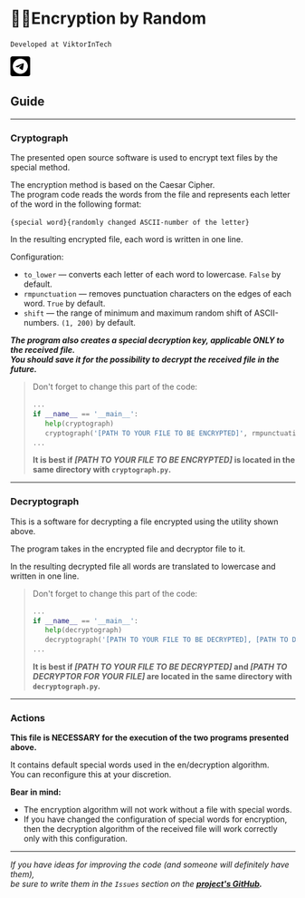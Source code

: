 # :game_die::closed_lock_with_key:Encryption by Random
`Developed at ViktorInTech`

[<img height="35" src=".\media\telegram.png" title="Telegram Channel" width="35"/>](https://viktorintech.t.me)


## Guide
***
### Cryptograph
The presented open source software is used to encrypt text files by the special method.

The encryption method is based on the Caesar Cipher.  
The program code reads the words from the file and
represents each letter of the word in the following format:

`{special word}{randomly changed ASCII-number of the letter}`

In the resulting encrypted file, each word is written in one line.

Configuration:
- `to_lower` — converts each letter of each word to lowercase. `False` by default.
- `rmpunctuation` — removes punctuation characters on the edges of each word. `True` by default.
- `shift` —  the range of minimum and maximum random shift of ASCII-numbers. `(1, 200)` by default.

***The program also creates a special decryption key, applicable *ONLY* to the received file.***  
***You should save it for the possibility to decrypt the received file in the future.***

> Don't forget to change this part of the code:
> 
> ```python
> ...
> if __name__ == '__main__':
>    help(cryptograph)
>    cryptograph('[PATH TO YOUR FILE TO BE ENCRYPTED]', rmpunctuation=False)
> ...
> ```
> **It is best if *[PATH TO YOUR FILE TO BE ENCRYPTED]* is located in the same directory with `cryptograph.py`.**
***
### Decryptograph
This is a software for decrypting a file encrypted using the utility shown above.

The program takes in the encrypted file and decryptor file to it.

In the resulting decrypted file all words are translated to lowercase and written in one line.

> Don't forget to change this part of the code:
> 
> ```python
> ...
> if __name__ == '__main__':
>    help(decryptograph)
>    decryptograph('[PATH TO YOUR FILE TO BE DECRYPTED], [PATH TO DECRYPTOR FOR YOUR FILE]')
> ...
> ```
> **It is best if *[PATH TO YOUR FILE TO BE DECRYPTED]* and *[PATH TO DECRYPTOR FOR YOUR FILE]* are located in the same directory with `decryptograph.py`.**
***
### Actions
**This file is NECESSARY for the execution of the two programs presented above.**

It contains default special words used in the en/decryption algorithm.  
You can reconfigure this at your discretion.

**Bear in mind:**
* The encryption algorithm will not work without a file with special words.
* If you have changed the configuration of special words for encryption, then the decryption algorithm of the received file
will work correctly only with this configuration.
***
*If you have ideas for improving the code (and someone will definitely have them),*  
*be sure to write them in the `Issues` section on the **[project's GitHub](https://github.com/ViktorInTech/encrypting_by_random).***
